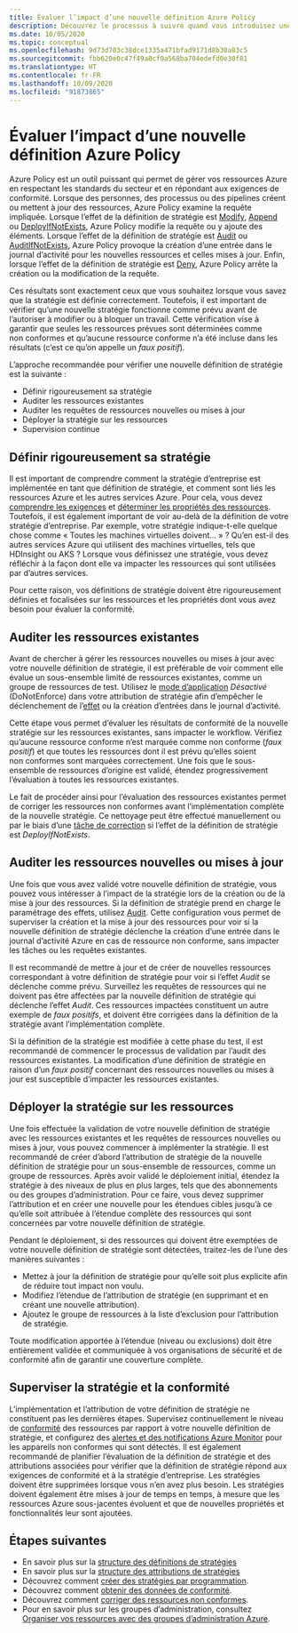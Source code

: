 ```yaml
---
title: Évaluer l’impact d’une nouvelle définition Azure Policy
description: Découvrez le processus à suivre quand vous introduisez une nouvelle définition de stratégie dans votre environnement Azure.
ms.date: 10/05/2020
ms.topic: conceptual
ms.openlocfilehash: 9d73d703c38dce1335a471bfad9171d8b30a83c5
ms.sourcegitcommit: fbb620e0c47f49a8cf0a568ba704edefd0e30f81
ms.translationtype: HT
ms.contentlocale: fr-FR
ms.lasthandoff: 10/09/2020
ms.locfileid: "91873865"
---
```

# <a name="evaluate-the-impact-of-a-new-azure-policy-definition"></a>Évaluer l’impact d’une nouvelle définition Azure Policy

Azure Policy est un outil puissant qui permet de gérer vos ressources Azure en respectant les standards du secteur et en répondant aux exigences de conformité. Lorsque des personnes, des processus ou des pipelines créent ou mettent à jour des ressources, Azure Policy examine la requête impliquée. Lorsque l’effet de la définition de stratégie est [Modify](./effects.md#modify), [Append](./effects.md#deny) ou [DeployIfNotExists](./effects.md#deployifnotexists), Azure Policy modifie la requête ou y ajoute des éléments. Lorsque l’effet de la définition de stratégie est [Audit](./effects.md#audit) ou [AuditIfNotExists](./effects.md#auditifnotexists), Azure Policy provoque la création d’une entrée dans le journal d’activité pour les nouvelles ressources et celles mises à jour. Enfin, lorsque l’effet de la définition de stratégie est [Deny](./effects.md#deny), Azure Policy arrête la création ou la modification de la requête.

Ces résultats sont exactement ceux que vous souhaitez lorsque vous savez que la stratégie est définie correctement. Toutefois, il est important de vérifier qu’une nouvelle stratégie fonctionne comme prévu avant de l’autoriser à modifier ou à bloquer un travail. Cette vérification vise à garantir que seules les ressources prévues sont déterminées comme non conformes et qu’aucune ressource conforme n’a été incluse dans les résultats (c’est ce qu’on appelle un _faux positif_).

L’approche recommandée pour vérifier une nouvelle définition de stratégie est la suivante :

- Définir rigoureusement sa stratégie
- Auditer les ressources existantes
- Auditer les requêtes de ressources nouvelles ou mises à jour
- Déployer la stratégie sur les ressources
- Supervision continue

## <a name="tightly-define-your-policy"></a>Définir rigoureusement sa stratégie

Il est important de comprendre comment la stratégie d’entreprise est implémentée en tant que définition de stratégie, et comment sont liés les ressources Azure et les autres services Azure. Pour cela, vous devez [comprendre les exigences](../tutorials/create-custom-policy-definition.md#identify-requirements) et [déterminer les propriétés des ressources](../tutorials/create-custom-policy-definition.md#determine-resource-properties).
Toutefois, il est également important de voir au-delà de la définition de votre stratégie d’entreprise. Par exemple, votre stratégie indique-t-elle quelque chose comme « Toutes les machines virtuelles doivent... » ? Qu’en est-il des autres services Azure qui utilisent des machines virtuelles, tels que HDInsight ou AKS ? Lorsque vous définissez une stratégie, vous devez réfléchir à la façon dont elle va impacter les ressources qui sont utilisées par d’autres services.

Pour cette raison, vos définitions de stratégie doivent être rigoureusement définies et focalisées sur les ressources et les propriétés dont vous avez besoin pour évaluer la conformité.

## <a name="audit-existing-resources"></a>Auditer les ressources existantes

Avant de chercher à gérer les ressources nouvelles ou mises à jour avec votre nouvelle définition de stratégie, il est préférable de voir comment elle évalue un sous-ensemble limité de ressources existantes, comme un groupe de ressources de test. Utilisez le [mode d’application](./assignment-structure.md#enforcement-mode) _Désactivé_ (DoNotEnforce) dans votre attribution de stratégie afin d’empêcher le déclenchement de l’[effet](./effects.md) ou la création d’entrées dans le journal d’activité.

Cette étape vous permet d’évaluer les résultats de conformité de la nouvelle stratégie sur les ressources existantes, sans impacter le workflow. Vérifiez qu’aucune ressource conforme n’est marquée comme non conforme (_faux positif_) et que toutes les ressources dont il est prévu qu’elles soient non conformes sont marquées correctement.
Une fois que le sous-ensemble de ressources d’origine est validé, étendez progressivement l’évaluation à toutes les ressources existantes.

Le fait de procéder ainsi pour l’évaluation des ressources existantes permet de corriger les ressources non conformes avant l’implémentation complète de la nouvelle stratégie. Ce nettoyage peut être effectué manuellement ou par le biais d’une [tâche de correction](../how-to/remediate-resources.md) si l’effet de la définition de stratégie est _DeployIfNotExists_.

## <a name="audit-new-or-updated-resources"></a>Auditer les ressources nouvelles ou mises à jour

Une fois que vous avez validé votre nouvelle définition de stratégie, vous pouvez vous intéresser à l’impact de la stratégie lors de la création ou de la mise à jour des ressources. Si la définition de stratégie prend en charge le paramétrage des effets, utilisez [Audit](./effects.md#audit). Cette configuration vous permet de superviser la création et la mise à jour des ressources pour voir si la nouvelle définition de stratégie déclenche la création d’une entrée dans le journal d’activité Azure en cas de ressource non conforme, sans impacter les tâches ou les requêtes existantes.

Il est recommandé de mettre à jour et de créer de nouvelles ressources correspondant à votre définition de stratégie pour voir si l’effet _Audit_ se déclenche comme prévu. Surveillez les requêtes de ressources qui ne doivent pas être affectées par la nouvelle définition de stratégie qui déclenche l’effet _Audit_.
Ces ressources impactées constituent un autre exemple de _faux positifs_, et doivent être corrigées dans la définition de la stratégie avant l’implémentation complète.

Si la définition de la stratégie est modifiée à cette phase du test, il est recommandé de commencer le processus de validation par l’audit des ressources existantes. La modification d’une définition de stratégie en raison d’un _faux positif_ concernant des ressources nouvelles ou mises à jour est susceptible d’impacter les ressources existantes.

## <a name="deploy-your-policy-to-resources"></a>Déployer la stratégie sur les ressources

Une fois effectuée la validation de votre nouvelle définition de stratégie avec les ressources existantes et les requêtes de ressources nouvelles ou mises à jour, vous pouvez commencer à implémenter la stratégie. Il est recommandé de créer d’abord l’attribution de stratégie de la nouvelle définition de stratégie pour un sous-ensemble de ressources, comme un groupe de ressources. Après avoir validé le déploiement initial, étendez la stratégie à des niveaux de plus en plus larges, tels que des abonnements ou des groupes d’administration. Pour ce faire, vous devez supprimer l’attribution et en créer une nouvelle pour les étendues cibles jusqu’à ce qu’elle soit attribuée à l’étendue complète des ressources qui sont concernées par votre nouvelle définition de stratégie.

Pendant le déploiement, si des ressources qui doivent être exemptées de votre nouvelle définition de stratégie sont détectées, traitez-les de l’une des manières suivantes :

- Mettez à jour la définition de stratégie pour qu’elle soit plus explicite afin de réduire tout impact non voulu.
- Modifiez l’étendue de l’attribution de stratégie (en supprimant et en créant une nouvelle attribution).
- Ajoutez le groupe de ressources à la liste d’exclusion pour l’attribution de stratégie.

Toute modification apportée à l’étendue (niveau ou exclusions) doit être entièrement validée et communiquée à vos organisations de sécurité et de conformité afin de garantir une couverture complète.

## <a name="monitor-your-policy-and-compliance"></a>Superviser la stratégie et la conformité

L’implémentation et l’attribution de votre définition de stratégie ne constituent pas les dernières étapes. Supervisez continuellement le niveau de [conformité](../how-to/get-compliance-data.md) des ressources par rapport à votre nouvelle définition de stratégie, et configurez des [alertes et des notifications Azure Monitor](../../../azure-monitor/platform/alerts-overview.md) pour les appareils non conformes qui sont détectés. Il est également recommandé de planifier l’évaluation de la définition de stratégie et des attributions associées pour vérifier que la définition de stratégie répond aux exigences de conformité et à la stratégie d’entreprise. Les stratégies doivent être supprimées lorsque vous n’en avez plus besoin. Les stratégies doivent également être mises à jour de temps en temps, à mesure que les ressources Azure sous-jacentes évoluent et que de nouvelles propriétés et fonctionnalités leur sont ajoutées.

## <a name="next-steps"></a>Étapes suivantes

- En savoir plus sur la [structure des définitions de stratégies](./definition-structure.md)
- En savoir plus sur la [structure des attributions de stratégies](./assignment-structure.md)
- Découvrez comment [créer des stratégies par programmation](../how-to/programmatically-create.md).
- Découvrez comment [obtenir des données de conformité](../how-to/get-compliance-data.md).
- Découvrez comment [corriger des ressources non conformes](../how-to/remediate-resources.md).
- Pour en savoir plus sur les groupes d’administration, consultez [Organiser vos ressources avec des groupes d’administration Azure](../../management-groups/overview.md).